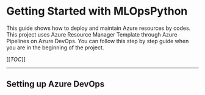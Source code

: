 # Getting Started with MLOpsPython <!-- omit in toc -->

This guide shows how to deploy and maintain Azure resources by codes. This project uses Azure Resource Manager Template through Azure Pipelines on Azure DevOps. You can follow this step by step guide when you are in the beginning of the project.

[[_TOC_]]

----

## Setting up Azure DevOps